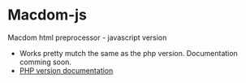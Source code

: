 # Macdom-js
Macdom html preprocessor - javascript version

- Works pretty mutch the same as the php version. Documentation comming soon.
- [PHP version documentation](https://github.com/Machy8/Macdom/wiki)
